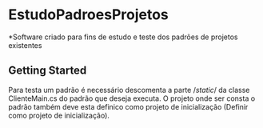 ﻿# EstudoPadroesProjetos

*Software criado para fins de estudo e teste dos padrões de projetos existentes

## Getting Started
Para testa um padrão é necessário descomenta a parte /*static*/ 
da classe ClienteMain.cs do padrão que deseja executa.
O projeto onde ser consta o padrão também deve esta definico como projeto de inicialização (Definir como projeto de inicialização).

